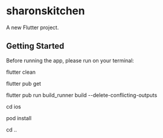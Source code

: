 # sharonskitchen

A new Flutter project.

## Getting Started

Before running the app, please run on your terminal:

flutter clean

flutter pub get

flutter pub run build_runner build --delete-conflicting-outputs

cd ios

pod install

cd ..
